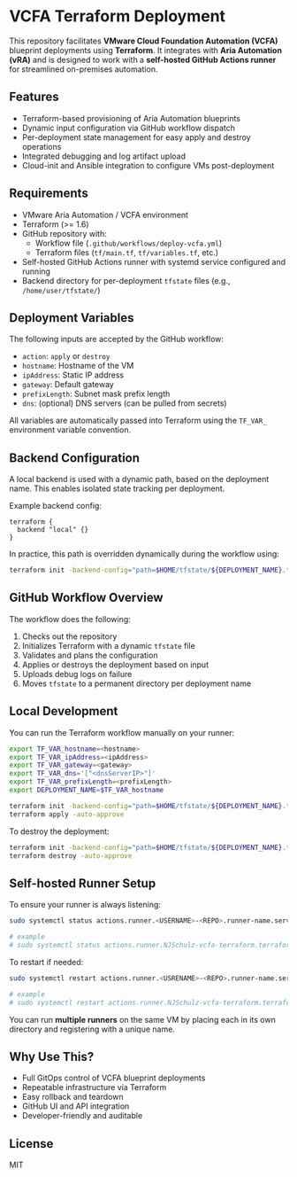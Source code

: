 # VCFA Terraform Deployment

This repository facilitates **VMware Cloud Foundation Automation (VCFA)** blueprint deployments using **Terraform**. It integrates with **Aria Automation (vRA)** and is designed to work with a **self-hosted GitHub Actions runner** for streamlined on-premises automation.

## Features

- Terraform-based provisioning of Aria Automation blueprints
- Dynamic input configuration via GitHub workflow dispatch
- Per-deployment state management for easy apply and destroy operations
- Integrated debugging and log artifact upload
- Cloud-init and Ansible integration to configure VMs post-deployment

## Requirements

- VMware Aria Automation / VCFA environment
- Terraform (>= 1.6)
- GitHub repository with:
  - Workflow file (`.github/workflows/deploy-vcfa.yml`)
  - Terraform files (`tf/main.tf`, `tf/variables.tf`, etc.)
- Self-hosted GitHub Actions runner with systemd service configured and running
- Backend directory for per-deployment `tfstate` files (e.g., `/home/user/tfstate/`)

## Deployment Variables

The following inputs are accepted by the GitHub workflow:

- `action`: `apply` or `destroy`
- `hostname`: Hostname of the VM
- `ipAddress`: Static IP address
- `gateway`: Default gateway
- `prefixLength`: Subnet mask prefix length
- `dns`: (optional) DNS servers (can be pulled from secrets)

All variables are automatically passed into Terraform using the `TF_VAR_` environment variable convention.

## Backend Configuration

A local backend is used with a dynamic path, based on the deployment name. This enables isolated state tracking per deployment.

Example backend config:

```hcl
terraform {
  backend "local" {}
}
```

In practice, this path is overridden dynamically during the workflow using:

```bash
terraform init -backend-config="path=$HOME/tfstate/${DEPLOYMENT_NAME}.tfstate" -backend-config="path=/home/schulz/tfstate/${DEPLOYMENT_NAME}.tfstate"
```

## GitHub Workflow Overview

The workflow does the following:

1. Checks out the repository
2. Initializes Terraform with a dynamic `tfstate` file
3. Validates and plans the configuration
4. Applies or destroys the deployment based on input
5. Uploads debug logs on failure
6. Moves `tfstate` to a permanent directory per deployment name

## Local Development

You can run the Terraform workflow manually on your runner:

```bash
export TF_VAR_hostname=<hostname>
export TF_VAR_ipAddress=<ipAddress>
export TF_VAR_gateway=<gateway>
export TF_VAR_dns='["<dnsServerIP>"]'
export TF_VAR_prefixLength=<prefixLength>
export DEPLOYMENT_NAME=$TF_VAR_hostname

terraform init -backend-config="path=$HOME/tfstate/${DEPLOYMENT_NAME}.tfstate"
terraform apply -auto-approve
```

To destroy the deployment:

```bash
terraform init -backend-config="path=$HOME/tfstate/${DEPLOYMENT_NAME}.tfstate"
terraform destroy -auto-approve
```

## Self-hosted Runner Setup

To ensure your runner is always listening:

```bash
sudo systemctl status actions.runner.<USERNAME>-<REPO>.runner-name.service

# example
# sudo systemctl status actions.runner.NJSchulz-vcfa-terraform.terraform.service
```

To restart if needed:

```bash
sudo systemctl restart actions.runner.<USRENAME>-<REPO>.runner-name.service

# example
# sudo systemctl restart actions.runner.NJSchulz-vcfa-terraform.terraform.service
```

You can run **multiple runners** on the same VM by placing each in its own directory and registering with a unique name.

## Why Use This?

- Full GitOps control of VCFA blueprint deployments
- Repeatable infrastructure via Terraform
- Easy rollback and teardown
- GitHub UI and API integration
- Developer-friendly and auditable

## License

MIT
